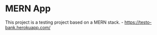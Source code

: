 # MERN App

This project is a testing project based on a MERN stack. - https://testo-bank.herokuapp.com/

